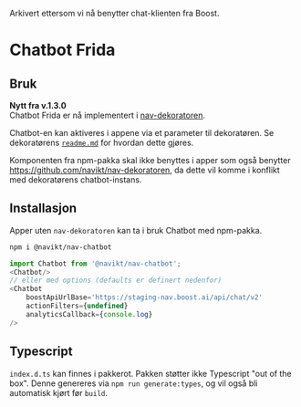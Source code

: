 Arkivert ettersom vi nå benytter chat-klienten fra Boost.

# Chatbot Frida

## Bruk
**Nytt fra v.1.3.0**<br>
Chatbot Frida er nå implementert i [nav-dekoratoren](https://github.com/navikt/nav-dekoratoren).

Chatbot-en kan aktiveres i appene via et parameter til dekoratøren. Se dekoratørens [`readme.md`](https://github.com/navikt/nav-dekoratoren/blob/master/README.md) for hvordan dette gjøres.

Komponenten fra npm-pakka skal ikke benyttes i apper som også benytter https://github.com/navikt/nav-dekoratoren, da dette vil komme i konflikt med dekoratørens chatbot-instans.

## Installasjon
Apper uten `nav-dekoratoren` kan ta i bruk Chatbot med npm-pakka.
```sh
npm i @navikt/nav-chatbot
```
```javascript
import Chatbot from '@navikt/nav-chatbot';
<Chatbot/>
// eller med options (defaults er definert nedenfor)
<Chatbot
    boostApiUrlBase='https://staging-nav.boost.ai/api/chat/v2'
    actionFilters={undefined}
    analyticsCallback={console.log}
/>
```

## Typescript
`index.d.ts` kan finnes i pakkerot. Pakken støtter ikke Typescript "out of the box".
Denne genereres via `npm run generate:types`, og vil også bli automatisk kjørt før `build`.

